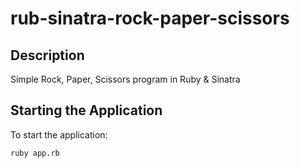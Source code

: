 # rub-sinatra-rock-paper-scissors

## Description
Simple Rock, Paper, Scissors program in Ruby & Sinatra

## Starting the Application
To start the application:
```
ruby app.rb
```
